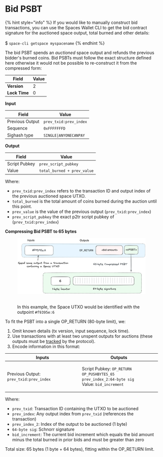 # Bid PSBT

{% hint style="info" %}
If you would like to manually construct bid transactions, you can use the Spaces Wallet CLI to get the bid contract signature for the auctioned space output, total burned and other details:\
\
$ `space-cli getspace myspacename`
{% endhint %}

The bid PSBT spends an _auctioned_ space output and refunds the previous bidder's burned coins. Bid PSBTs must follow the exact structure defined here otherwise it would not be possible to re-construct it from the compressed form:

| Field         | Value |
| ------------- | ----- |
| **Version**   | 2     |
| **Lock Time** | 0     |

**Input**

| Field           | Value                  |
| --------------- | ---------------------- |
| Previous Output | `prev_txid:prev_index` |
| Sequence        | `0xFFFFFFFD`           |
| Sighash type    | `SINGLE\|ANYONECANPAY` |

**Output**

| Field         | Value                       |
| ------------- | --------------------------- |
| Script Pubkey | `prev_script_pubkey`        |
| Value         | `total_burned + prev_value` |

Where:

* `prev_txid:prev_index` refers to the transaction ID and output index of the previous auctioned space UTXO.
* `total_burned` is the total amount of coins burned during the auction until this point.
* `prev_value` is the value of the previous output (`prev_txid:prev_index`)
* `prev_script_pubkey` the exact p2tr script pubkey of (`prev_txid:prev_index`)



**Compressing Bid PSBT to 65 bytes**



<figure><picture><source srcset="../.gitbook/assets/cpsbt-dark.png" media="(prefers-color-scheme: dark)"><img src="../.gitbook/assets/cpsbt-light.png" alt=""></picture><figcaption><p><br>In this example, the Space UTXO would be identified with the outpoint <code>#f9395e:6</code></p></figcaption></figure>



To fit the PSBT into a single OP\_RETURN (80-byte limit), we:

1. Omit known details (tx version, input sequence, lock time).
2. Use transactions with at least two unspent outputs for auctions (these outputs must be [tracked](tracking-utxos.md) by the protocol).
3. Encode information in this format:

| **Inputs**                              | **Outputs**                                                                                                                |
| --------------------------------------- | -------------------------------------------------------------------------------------------------------------------------- |
| Previous Output: `prev_txid:prev_index` | <p>Script Pubkey: <code>OP_RETURN OP_PUSHBYTES_65 prev_index_2:64-byte sig</code><br>Value: <code>bid_increment</code></p> |

Where:

* `prev_txid`: Transaction ID containing the UTXO to be auctioned
* `prev_index`: Any output index from `prev_txid` (references the transaction)
* `prev_index_2`: Index of the output to be auctioned (1 byte)
* `64-byte sig`: Schnorr signature
* `bid_increment`: The current bid increment which equals the bid amount minus the total burned in prior bids and must be greater than zero

Total size: 65 bytes (1 byte + 64 bytes), fitting within the OP\_RETURN limit.



